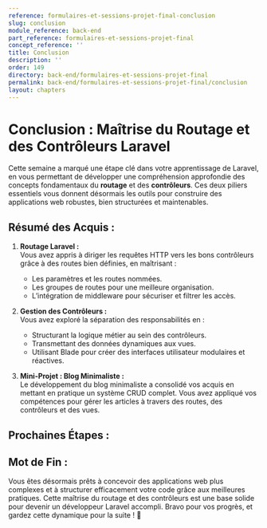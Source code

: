```yaml
---
reference: formulaires-et-sessions-projet-final-conclusion
slug: conclusion
module_reference: back-end
part_reference: formulaires-et-sessions-projet-final
concept_reference: ''
title: Conclusion
description: ''
order: 149
directory: back-end/formulaires-et-sessions-projet-final
permalink: back-end/formulaires-et-sessions-projet-final/conclusion
layout: chapters
---
```


# **Conclusion : Maîtrise du Routage et des Contrôleurs Laravel**

Cette semaine a marqué une étape clé dans votre apprentissage de Laravel, en vous permettant de développer une compréhension approfondie des concepts fondamentaux du **routage** et des **contrôleurs**. Ces deux piliers essentiels vous donnent désormais les outils pour construire des applications web robustes, bien structurées et maintenables.

## **Résumé des Acquis :**
1. **Routage Laravel :**  
   Vous avez appris à diriger les requêtes HTTP vers les bons contrôleurs grâce à des routes bien définies, en maîtrisant :
   - Les paramètres et les routes nommées.
   - Les groupes de routes pour une meilleure organisation.
   - L’intégration de middleware pour sécuriser et filtrer les accès.

2. **Gestion des Contrôleurs :**  
   Vous avez exploré la séparation des responsabilités en :
   - Structurant la logique métier au sein des contrôleurs.
   - Transmettant des données dynamiques aux vues.
   - Utilisant Blade pour créer des interfaces utilisateur modulaires et réactives.

3. **Mini-Projet : Blog Minimaliste :**  
   Le développement du blog minimaliste a consolidé vos acquis en mettant en pratique un système CRUD complet. Vous avez appliqué vos compétences pour gérer les articles à travers des routes, des contrôleurs et des vues.



## **Prochaines Étapes :**


## **Mot de Fin :**
Vous êtes désormais prêts à concevoir des applications web plus complexes et à structurer efficacement votre code grâce aux meilleures pratiques. Cette maîtrise du routage et des contrôleurs est une base solide pour devenir un développeur Laravel accompli. Bravo pour vos progrès, et gardez cette dynamique pour la suite ! 🚀